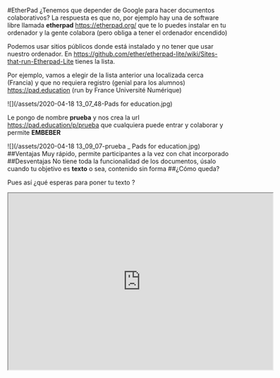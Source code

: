 #EtherPad
¿Tenemos que depender de Google para hacer documentos colaborativos? La respuesta es que no, por ejemplo hay una de software libre llamada **etherpad** https://etherpad.org/ que te lo puedes instalar en tu ordenador y la gente colabora (pero obliga a tener el ordenador encendido)

Podemos usar sitios públicos donde está instalado y no tener que usar nuestro ordenador. En https://github.com/ether/etherpad-lite/wiki/Sites-that-run-Etherpad-Lite tienes la lista.

Por ejemplo, vamos a elegir de la lista anterior una localizada cerca (Francia) y que no requiera registro (genial para los alumnos) https://pad.education (run by France Université Numérique)

![](/assets/2020-04-18 13_07_48-Pads for education.jpg)

Le pongo de nombre **prueba** y nos crea la url https://pad.education/p/prueba que cualquiera puede entrar y colaborar y permite **EMBEBER**

![](/assets/2020-04-18 13_09_07-prueba _ Pads for education.jpg)
##Ventajas
Muy rápido, permite participantes a la vez con chat incorporado
##Desventajas
No tiene toda la funcionalidad de los documentos, úsalo cuando tu objetivo es **texto** o sea, contenido sin forma
##¿Cómo queda?

Pues así ¿qué esperas para poner tu texto ? 

<iframe name="embed_readwrite" src="https://pad.education/p/prueba?showControls=true&showChat=true&showLineNumbers=true&useMonospaceFont=false" width=600 height=400></iframe>

